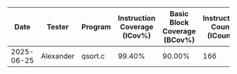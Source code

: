| Date       | Tester    | Program   | Instruction Coverage (ICov%) | Basic Block Coverage (BCov%) | Instruction Count (ICount) | Execution Time (s) |
|------------|-----------|-----------|-------------------------------|------------------------------|----------------------------|--------------------|
| 2025-06-25 | Alexander | qsort.c     | 99.40%                        | 90.00%                       | 166                        | 4.52               |